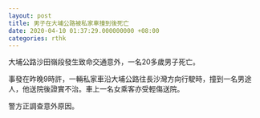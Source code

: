 ```yaml
---
layout: post
title: 男子在大埔公路被私家車撞到後死亡
date: 2020-04-10 01:37:29.000000000 +08:00
categories: rthk
---
```


大埔公路沙田嶺段發生致命交通意外，一名20多歲男子死亡。

事發在昨晚9時許，一輛私家車沿大埔公路往長沙灣方向行駛時，撞到一名男途人，他送院後證實不治。車上一名女乘客亦受輕傷送院。

警方正調查意外原因。
